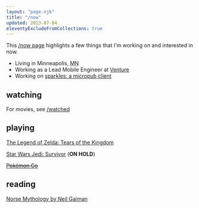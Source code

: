 ```yaml
---
layout: "page.njk"
title: "/now"
updated: 2023-07-04
eleventyExcludeFromCollections: true
---
```


This <a href="https://nownownow.com" target="_blank">/now page</a> highlights a few things that I'm working on and interested in now.

- Living in <span class="p-locality">Minneapolis</span>, <abbr class="p-region" title="Minnesota">MN</abbr>
- Working as a Lead Mobile Engineer at <a href="https://venture.org" target="_blank">Venture</a>
- Working on [sparkles: a micropub client](https://sparkles.sploot.com)

## watching
For movies, see [/watched](/watched)

## playing
[The Legend of Zelda: Tears of the Kingdom](https://zelda.com/tears-of-the-kingdom/)

[Star Wars Jedi: Survivor](https://ea.com/games/starwars/jedi/jedi-survivor) (**ON HOLD**)

~~[Pokémon Go](https://www.pokemon.com/us/app/pokemon-go/)~~

## reading
[Norse Mythology by Neil Gaiman](https://neilgaiman.com/works/Books/Norse+Mythology/)
